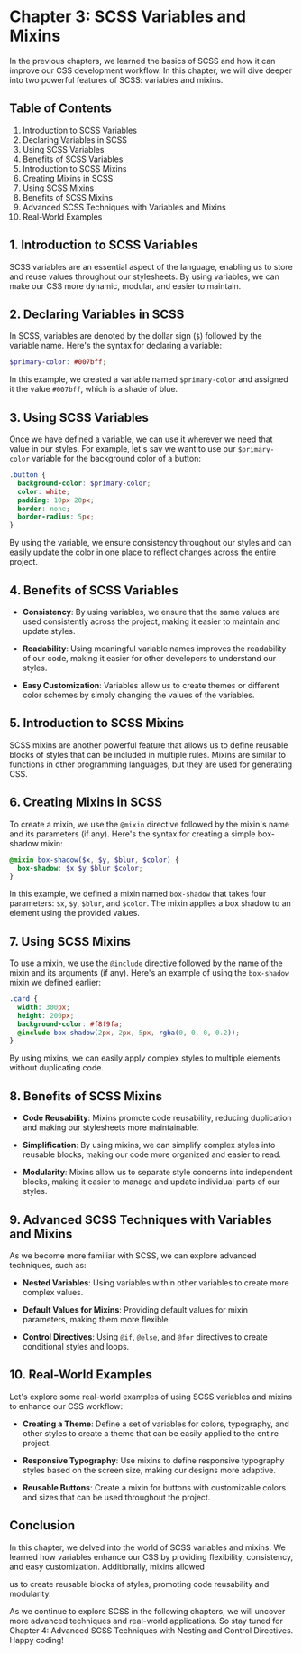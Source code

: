 # Chapter 3: SCSS Variables and Mixins

In the previous chapters, we learned the basics of SCSS and how it can improve our CSS development workflow. In this chapter, we will dive deeper into two powerful features of SCSS: variables and mixins.

## Table of Contents

1. Introduction to SCSS Variables
2. Declaring Variables in SCSS
3. Using SCSS Variables
4. Benefits of SCSS Variables
5. Introduction to SCSS Mixins
6. Creating Mixins in SCSS
7. Using SCSS Mixins
8. Benefits of SCSS Mixins
9. Advanced SCSS Techniques with Variables and Mixins
10. Real-World Examples

## 1. Introduction to SCSS Variables

SCSS variables are an essential aspect of the language, enabling us to store and reuse values throughout our stylesheets. By using variables, we can make our CSS more dynamic, modular, and easier to maintain.

## 2. Declaring Variables in SCSS

In SCSS, variables are denoted by the dollar sign (`$`) followed by the variable name. Here's the syntax for declaring a variable:

```scss
$primary-color: #007bff;
```

In this example, we created a variable named `$primary-color` and assigned it the value `#007bff`, which is a shade of blue.

## 3. Using SCSS Variables

Once we have defined a variable, we can use it wherever we need that value in our styles. For example, let's say we want to use our `$primary-color` variable for the background color of a button:

```scss
.button {
  background-color: $primary-color;
  color: white;
  padding: 10px 20px;
  border: none;
  border-radius: 5px;
}
```

By using the variable, we ensure consistency throughout our styles and can easily update the color in one place to reflect changes across the entire project.

## 4. Benefits of SCSS Variables

- **Consistency**: By using variables, we ensure that the same values are used consistently across the project, making it easier to maintain and update styles.

- **Readability**: Using meaningful variable names improves the readability of our code, making it easier for other developers to understand our styles.

- **Easy Customization**: Variables allow us to create themes or different color schemes by simply changing the values of the variables.

## 5. Introduction to SCSS Mixins

SCSS mixins are another powerful feature that allows us to define reusable blocks of styles that can be included in multiple rules. Mixins are similar to functions in other programming languages, but they are used for generating CSS.

## 6. Creating Mixins in SCSS

To create a mixin, we use the `@mixin` directive followed by the mixin's name and its parameters (if any). Here's the syntax for creating a simple box-shadow mixin:

```scss
@mixin box-shadow($x, $y, $blur, $color) {
  box-shadow: $x $y $blur $color;
}
```

In this example, we defined a mixin named `box-shadow` that takes four parameters: `$x`, `$y`, `$blur`, and `$color`. The mixin applies a box shadow to an element using the provided values.

## 7. Using SCSS Mixins

To use a mixin, we use the `@include` directive followed by the name of the mixin and its arguments (if any). Here's an example of using the `box-shadow` mixin we defined earlier:

```scss
.card {
  width: 300px;
  height: 200px;
  background-color: #f8f9fa;
  @include box-shadow(2px, 2px, 5px, rgba(0, 0, 0, 0.2));
}
```

By using mixins, we can easily apply complex styles to multiple elements without duplicating code.

## 8. Benefits of SCSS Mixins

- **Code Reusability**: Mixins promote code reusability, reducing duplication and making our stylesheets more maintainable.

- **Simplification**: By using mixins, we can simplify complex styles into reusable blocks, making our code more organized and easier to read.

- **Modularity**: Mixins allow us to separate style concerns into independent blocks, making it easier to manage and update individual parts of our styles.

## 9. Advanced SCSS Techniques with Variables and Mixins

As we become more familiar with SCSS, we can explore advanced techniques, such as:

- **Nested Variables**: Using variables within other variables to create more complex values.

- **Default Values for Mixins**: Providing default values for mixin parameters, making them more flexible.

- **Control Directives**: Using `@if`, `@else`, and `@for` directives to create conditional styles and loops.

## 10. Real-World Examples

Let's explore some real-world examples of using SCSS variables and mixins to enhance our CSS workflow:

- **Creating a Theme**: Define a set of variables for colors, typography, and other styles to create a theme that can be easily applied to the entire project.

- **Responsive Typography**: Use mixins to define responsive typography styles based on the screen size, making our designs more adaptive.

- **Reusable Buttons**: Create a mixin for buttons with customizable colors and sizes that can be used throughout the project.

## Conclusion

In this chapter, we delved into the world of SCSS variables and mixins. We learned how variables enhance our CSS by providing flexibility, consistency, and easy customization. Additionally, mixins allowed

 us to create reusable blocks of styles, promoting code reusability and modularity.

As we continue to explore SCSS in the following chapters, we will uncover more advanced techniques and real-world applications. So stay tuned for Chapter 4: Advanced SCSS Techniques with Nesting and Control Directives. Happy coding!